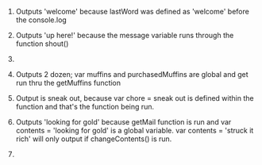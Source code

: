 <!-- Exercise 1 -->

1. Outputs 'welcome' because lastWord was defined as 'welcome' before the console.log

2. Outputs 'up here!' because the message variable runs through the function shout()

3.

4. Outputs 2 dozen; var muffins and purchasedMuffins are global and get run thru the getMuffins function

5. Output is sneak out, because var chore = sneak out is defined within the function and that's the function being run.

6. Outputs 'looking for gold' because getMail function is run and var contents = 'looking for gold' is a global variable. var contents = 'struck it rich' will only output if changeContents() is run.

7.
